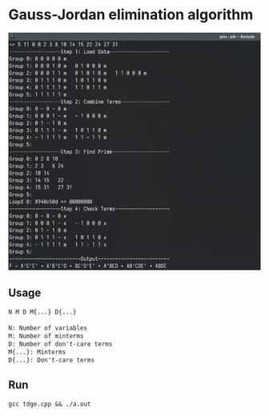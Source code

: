 Gauss-Jordan elimination algorithm
==================================

<img src="docs/test.png">

## Usage

```
N M D M{...} D{...}

N: Number of variables
M: Number of minterms
D: Number of don't-care terms
M{...}: Minterms
D{...}: Don't-care terms
```

## Run

```
gcc tdge.cpp && ./a.out
```
